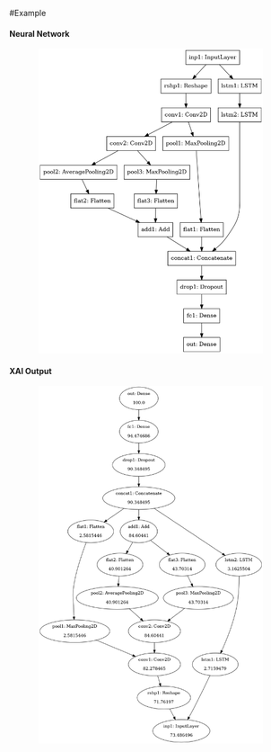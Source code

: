 #Example

#### Neural Network
<p style="text-align:center;"><img src="/img/network.png" alt="drawing" width="400"></p>


#### XAI Output
<p style="text-align:center;"><img src="/img/weights.png" alt="drawing" width="400"></p>
